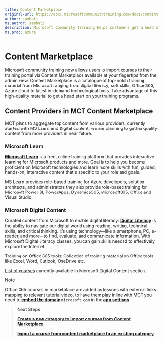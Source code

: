 ```yaml
---
title: Content Marketplace
original-url: https://docs.microsoftcommunitytraining.com/docs/content-marketplace
author: sambati
ms.author: sambati
description: Microsoft Community Training helps customers get a head start in their training programs with content marketplace features
ms.prod: azure
---
```


# Content Marketplace

Microsoft community training now allows users to import courses to their training portal via Content Marketplace available at your fingertips from the admin view. Content Marketplace is a catalogue of top-notch training material from Microsoft ranging from digital literacy, soft skills, Office 365, Azure cloud to latest in-demand technological tools. Take advantage of this high-quality material to get a head start on your training programs.

## Content Providers in MCT Content Marketplace

MCT plans to aggregate top content from various providers, currently started with MS Learn and Digital content, we are planning to gather quality content from more providers in near future.

### Microsoft Learn

[**Microsoft Learn**](https://docs.microsoft.com/learn/support/faq?pivots=general) is a free, online training platform that provides interactive learning for Microsoft products and more. Goal is to help you become proficient on Microsoft technologies and learn more skills with fun, guided, hands-on, interactive content that's specific to your role and goals.

MS Learn provides role-based training for Azure developers, solution architects, and administrators they also provide role-based training for Microsoft Power BI, PowerApps, Dynamics365, Microsoft365, Office and Visual Studio.

### Microsoft Digital Content

Curated content from Microsoft to enable digital literacy: [**Digital Literacy**](https://www.microsoft.com/digital-literacy) is the ability to navigate our digital world using reading, writing, technical skills, and critical thinking. It’s using technology—like a smartphone, PC, e-reader, and more—to find, evaluate, and communicate information. With Microsoft Digital Literacy classes, you can gain skills needed to effectively explore the Internet.

Training on Office 365 tools: Collection of training material on Office tools like Excel, Word, Outlook, OneDrive etc.

[List of courses](https://github.com/MicrosoftDocs/microsoft-community-training/files/8229076/MS_Digitalcontent_Courselist_Feb2022.csv)
currently available in Microsoft Digital Content section.  

>[!Note]
> Office 365 courses in marketplace are added as lessons with external links mapping to relevant tutorial video, to have them play inline with MCT you need to [**embed the domain**](../../../settings/configurations-on-the-training-platform.md#allow-external-video-embedding-into-mct) `microsoft.com` in the [**app settings**](../../../settings/configurations-on-the-training-platform.md#steps-to-set-the-configurations-on-the-platform)

>**Next Steps:**
>
> [**Create a new category to import courses from Content Marketplace**](create-a-category.md#create-a-new-category).
>
> [**Import a course from content marketplace to an existing category**](create-a-new-course.md#option-2---add-course-via-content-marketplace).

